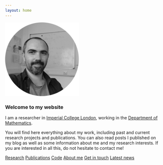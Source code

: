 ```yaml
---
layout: home
---
```





<section id="hero" class="section ">
  <div class="container">
    <div class="row">
      <div class="col-md-4 col-sm-6 ">
          <img src="images/pic.png" alt="" width="240" height="240" />
        </div>
      <div class="col-md-7 col-sm-6 ">
      <h3>Welcome to my website</h3>
        <p>
        I am a researcher in <a href="https://www.imperial.ac.uk/">Imperial College London</a>, working in the <a href="https://www.imperial.ac.uk/mathematics/">Department of Mathematics</a>. 
        </p>
        <p>
        You will find here everything about my work, including past and current research projects and publications.
        You can also read posts I published on my blog as well as some information about me and my research interests.
        If you are interested in all this, do not hesitate to contact me!
        </p>
        <!-- hero --> 
      </div>
    </div>




</div>

<div class="row">
  <div class="col-md-12 text-center">
    <div class="btn-group-home">
      <a  type="button" href="{{ site.baseurl }}/research" class="btn btn-primary">Research</a>
      <a  type="button" href="{{ site.baseurl }}/publications" class="btn btn-primary">Publications</a>
      <a  type="button" href="{{ site.baseurl }}/code"  class="btn btn-primary">Code</a>
      <a  type="button" href="{{ site.baseurl }}/about"  class="btn btn-primary">About me</a>
      <a  type="button" href="{{ site.baseurl }}/contact"  class="btn btn-primary">Get in touch</a>
      <a  type="button" href="{{ site.baseurl }}/blog"  class="btn btn-primary">Latest news</a>
   </div>
  </div>
</div>

</section>
